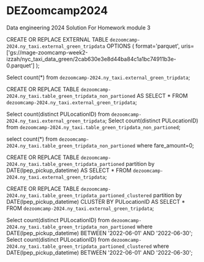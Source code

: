 # DEZoomcamp2024
Data engineering 2024 
Solution For Homework module 3

CREATE OR REPLACE EXTERNAL TABLE `dezoomcamp-2024.ny_taxi.external_green_tripdata`
OPTIONS (
  format='parquet',
  uris=['gs://mage-zoomcamp-week2-izzah/nyc_taxi_data_green/2cab630e3e8d44ba84c1a1bc74911b3e-0.parquet']
);

Select count(*) from `dezoomcamp-2024.ny_taxi.external_green_tripdata`;

CREATE OR REPLACE  TABLE `dezoomcamp-2024.ny_taxi.table_green_tripdata_non_partioned` AS
SELECT * FROM `dezoomcamp-2024.ny_taxi.external_green_tripdata`;


Select count(distinct PULocationID) from `dezoomcamp-2024.ny_taxi.external_green_tripdata`;
Select count(distinct PULocationID) from `dezoomcamp-2024.ny_taxi.table_green_tripdata_non_partioned`;

select count(*) from `dezoomcamp-2024.ny_taxi.table_green_tripdata_non_partioned`
where fare_amount=0;

CREATE OR REPLACE  TABLE `dezoomcamp-2024.ny_taxi.table_green_tripdata_partioned` 
partition by DATE(lpep_pickup_datetime)
AS
SELECT * FROM `dezoomcamp-2024.ny_taxi.external_green_tripdata`;

CREATE OR REPLACE  TABLE `dezoomcamp-2024.ny_taxi.table_green_tripdata_partioned_clustered` 
partition by DATE(lpep_pickup_datetime)
CLUSTER BY PULocationID
AS
SELECT * FROM `dezoomcamp-2024.ny_taxi.external_green_tripdata`;



 Select count(distinct PULocationID) from `dezoomcamp-2024.ny_taxi.table_green_tripdata_non_partioned`
 where DATE(lpep_pickup_datetime) BETWEEN '2022-06-01' AND '2022-06-30';
 Select count(distinct PULocationID) from `dezoomcamp-2024.ny_taxi.table_green_tripdata_partioned_clustered`
 where DATE(lpep_pickup_datetime) BETWEEN '2022-06-01' AND '2022-06-30';
